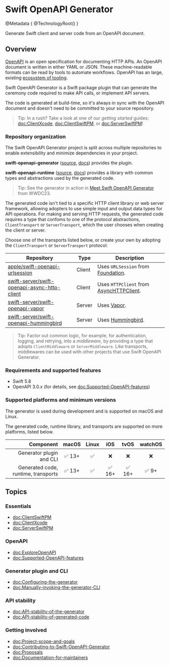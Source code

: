 # Swift OpenAPI Generator

@Metadata {
    @TechnologyRoot()
}

Generate Swift client and server code from an OpenAPI document.

## Overview

[OpenAPI][openapi] is an open specification for documenting HTTP APIs. An OpenAPI document is written in either YAML or JSON. These machine-readable formats can be read by tools to automate workflows. OpenAPI has an large, existing [ecosystem of tooling][tools].

Swift OpenAPI Generator is a Swift package plugin that can generate the ceremony code required to make API calls, or implement API servers.

The code is generated at build-time, so it's always in sync with the OpenAPI document and doesn't need to be committed to your source repository.

> Tip: In a rush? Take a look at one of our _getting started_ guides: <doc:ClientXcode>, <doc:ClientSwiftPM>, or <doc:ServerSwiftPM>!

### Repository organization

The Swift OpenAPI Generator project is split across multiple repositories to enable extensibility and minimize dependencies in your project.

**swift-openapi-generator** ([source][repo-generator], [docs][docs-generator]) provides the plugin.

**swift-openapi-runtime** ([source][repo-runtime], [docs][docs-runtime]) provides a library with common types and abstractions used by the generated code.

> Tip: See the generator in action in [Meet Swift OpenAPI Generator](https://developer.apple.com/wwdc23/10171) from WWDC23.

The generated code isn't tied to a specific HTTP client library or web server framework, allowing adopters to use simple input and output data types for API operations. For making and serving HTTP requests, the generated code requires a type that confoms to one of the protocol abstractions, `ClientTransport` or `ServerTransport`, which the user chooses when creating the client or server.

Choose one of the transports listed below, or create your own by adopting the `ClientTransport` or `ServerTransport` protocol:

| Repository | Type | Description |
| ---------- | ---- | ----------- |
| [apple/swift-openapi-urlsession][repo-urlsession] | Client | Uses `URLSession` from [Foundation][foundation]. |
| [swift-server/swift-openapi-async-http-client][repo-ahc] | Client | Uses `HTTPClient` from [AsyncHTTPClient][ahc]. |
| [swift-server/swift-openapi-vapor][repo-vapor] | Server | Uses [Vapor][vapor]. |
| [swift-server/swift-openapi-hummingbird][repo-hummingbird] | Server | Uses [Hummingbird][hummingbird]. |

> Tip: Factor out common logic, for example, for authentication, logging, and retrying, into a _middleware_, by providing a type that adopts `ClientMiddleware` or `ServerMiddleware`. Like transports, middlewares can be used with other projects that use Swift OpenAPI Generator.

### Requirements and supported features

- Swift 5.8
- OpenAPI 3.0.x (for details, see <doc:Supported-OpenAPI-features>)

### Supported platforms and minimum versions

The generator is used during development and is supported on macOS and Linux.

The generated code, runtime library, and transports are supported on more platforms, listed below.

| Component | macOS | Linux | iOS | tvOS | watchOS |
| -: | :-: | :-: | :-: | :-: | :-: |
| Generator plugin and CLI            | ✅ 13+  | ✅     | ❌     | ❌     | ❌    |
| Generated code, runtime, transports | ✅ 13+  | ✅     | ✅ 16+ | ✅ 16+ | ✅ 9+ |

## Topics

### Essentials
- <doc:ClientSwiftPM>
- <doc:ClientXcode>
- <doc:ServerSwiftPM>

### OpenAPI
- <doc:ExploreOpenAPI>
- <doc:Supported-OpenAPI-features>

### Generator plugin and CLI
- <doc:Configuring-the-generator>
- <doc:Manually-invoking-the-generator-CLI>

### API stability
- <doc:API-stability-of-the-generator>
- <doc:API-stability-of-generated-code>

### Getting involved
- <doc:Project-scope-and-goals>
- <doc:Contributing-to-Swift-OpenAPI-Generator>
- <doc:Proposals>
- <doc:Documentation-for-maintainers>

[openapi]: https://openapis.org
[tools]: https://openapi.tools
[repo-generator]: https://github.com/apple/swift-openapi-generator
[docs-generator]: https://swiftpackageindex.com/apple/swift-openapi-generator/documentation
[repo-runtime]: https://github.com/apple/swift-openapi-runtime
[docs-runtime]: https://swiftpackageindex.com/apple/swift-openapi-runtime/documentation
[repo-urlsession]: https://github.com/apple/swift-openapi-urlsession
[foundation]: https://developer.apple.com/documentation/foundation
[repo-ahc]: https://github.com/swift-server/swift-openapi-async-http-client
[ahc]: https://github.com/swift-server/async-http-client
[repo-vapor]: https://github.com/swift-server/swift-openapi-vapor
[vapor]: https://github.com/vapor/vapor
[repo-hummingbird]: https://github.com/swift-server/swift-openapi-hummingbird
[hummingbird]: https://github.com/hummingbird-project/hummingbird
